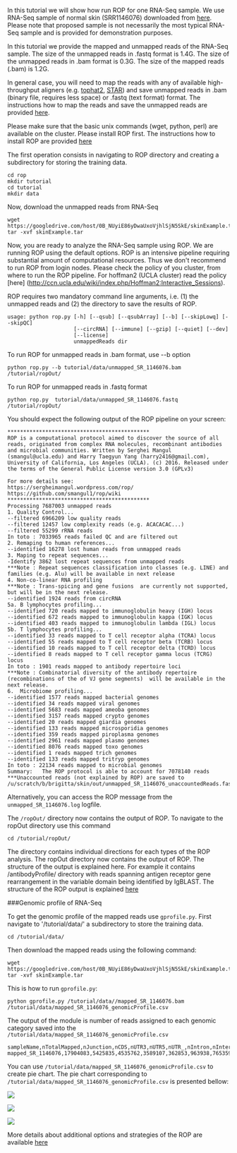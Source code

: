 In this tutorial we will show how run ROP for one RNA-Seq sample. We use RNA-Seq sample of normal skin (SRR1146076)  downloaded from [here](http://www.ncbi.nlm.nih.gov/geo/query/acc.cgi?acc=GSE54456). Please note 
that proposed sample is not necessarily the most typical RNA-Seq sample and is provided for demonstration purposes. 

In this tutorial we provide the mapped and unmapped reads of the RNA-Seq sample. The size of the unmapped reads in .fastq format is  1.4G. The size of the unmapped reads in .bam format is 0.3G. The size of the mapped reads (.bam) is 1.2G. 

In general case, you will need to map the reads with any of available high-throughput aligners (e.g. [tophat2](https://ccb.jhu.edu/software/tophat/index.shtml), [STAR](https://github.com/alexdobin/STAR)) and save unmapped reads in .bam (binary file, requires less space) or .fastq (text format) format. The instructions how to map the reads and save the unmapped reads are provided [here](https://github.com/smangul1/rop/wiki/How-to-map-reads-and-save-unmapped-reads). 

Please make sure that the basic unix commands (wget, python, perl) are available on the cluster.  Please install ROP first. The instructions how to install ROP are provided [here](https://github.com/smangul1/rop/wiki/How-to-install-ROP%3F) 

The first operation consists in navigating to ROP directory and creating a subdirectory for storing the training data. 

```
cd rop
mkdir tutorial
cd tutorial
mkdir data
```

Now, download the unmapped reads from RNA-Seq

```
wget https://googledrive.com/host/0B_NUyiE86yDwaUxoVjhlSjN5SkE/skinExample.tar
tar -xvf skinExample.tar
```

Now, you are ready to analyze the RNA-Seq sample using ROP. We are running ROP using the default options. ROP is an intensive pipeline requiring substantial amount of computational resources. Thus we don't recommend to run ROP from login nodes. Please check the policy of you cluster, from where to run the ROP pipeline. For hoffman2 (UCLA cluster) read the policy [here] (http://ccn.ucla.edu/wiki/index.php/Hoffman2:Interactive_Sessions). 

ROP requires two mandatory command line arguments, i.e. (1) the unmapped reads and (2) the directory to save the results of ROP.

```
usage: python rop.py [-h] [--qsub] [--qsubArray] [--b] [--skipLowq] [--skipQC]
                     [--circRNA] [--immune] [--gzip] [--quiet] [--dev]
                     [--license]
                     unmappedReads dir
```

To run ROP for unmapped reads in .bam format, use --b option
```
python rop.py --b tutorial/data/unmapped_SR_1146076.bam /tutorial/ropOut/
```

To run ROP for unmapped reads in .fastq format 

```
python rop.py  tutorial/data/unmapped_SR_1146076.fastq /tutorial/ropOut/
```

You should expect the following output of the ROP pipeline on your screen: 

```
*********************************************
ROP is a computational protocol aimed to discover the source of all reads, originated from complex RNA molecules, recombinant antibodies and microbial communities. Written by Serghei Mangul (smangul@ucla.edu) and Harry Taegyun Yang (harry2416@gmail.com), University of California, Los Angeles (UCLA). (c) 2016. Released under the terms of the General Public License version 3.0 (GPLv3)

For more details see:
https://sergheimangul.wordpress.com/rop/
https://github.com/smangul1/rop/wiki
*********************************************
Processing 7687003 unmapped reads
1. Quality Control...
--filtered 6966209 low quality reads
--filtered 12457 low complexity reads (e.g. ACACACAC...)
--filtered 55299 rRNA reads
In toto : 7033965 reads failed QC and are filtered out
2. Remaping to human references...
--identified 16278 lost human reads from unmapped reads 
3. Maping to repeat sequences...
-Identify 3862 lost repeat sequences from unmapped reads
***Note : Repeat sequences classification into classes (e.g. LINE) and families (e.g. Alu) will be available in next release
4. Non-co-linear RNA profiling
***Note : Trans-spicing and gene fusions  are currently not supported, but will be in the next release.
--identified 1924 reads from circRNA
5a. B lymphocytes profiling...
--identified 720 reads mapped to immunoglobulin heavy (IGH) locus
--identified 672 reads mapped to immunoglobulin kappa (IGK) locus 
--identified 403 reads mapped to immunoglobulin lambda (IGL) locus
5b. T lymphocytes profiling...
--identified 33 reads mapped to T cell receptor alpha (TCRA) locus
--identified 55 reads mapped to T cell receptor beta (TCRB) locus
--identified 10 reads mapped to T cell receptor delta (TCRD) locus
--identified 8 reads mapped to T cell receptor gamma locus (TCRG) locus
In toto : 1901 reads mapped to antibody repertoire loci
***Note : Combinatorial diversity of the antibody repertoire (recombinations of the of VJ gene segments)  will be available in the next release.
6.  Microbiome profiling...
--identified 1577 reads mapped bacterial genomes
--identified 34 reads mapped viral genomes
--identified 5683 reads mapped ameoba genomes
--identified 3157 reads mapped crypto genomes
--identified 20 reads mapped giardia genomes
--identified 133 reads mapped microsporidia genomes
--identified 359 reads mapped piroplasma genomes
--identified 2961 reads mapped plasmo genomes
--identified 8076 reads mapped toxo genomes
--identified 1 reads mapped trich genomes
--identified 133 reads mapped tritryp genomes
In toto : 22134 reads mapped to microbial genomes
Summary:   The ROP protocol is able to account for 7078140 reads
***Unaccounted reads (not explained by ROP) are saved to /u/scratch/b/brigitta/skin/out/unmapped_SR_1146076_unaccountedReads.fasta
```

Alternatively, you can access the ROP message from the `unmapped_SR_1146076.log` logfile. 
 
The `/ropOut/` directory now contains the output of ROP. To navigate to the ropOut directory use this command 

```
cd /tutorial/ropOut/
```

The directory contains individual directions for each types of the ROP analysis. The ropOut directory now contains the output of ROP. The structure of the output is explained here. For example it contains /antibodyProfile/ directory with reads spanning antigen receptor gene rearrangement in the variable domain being identified by IgBLAST. The structure of the ROP output is explained [here](https://github.com/smangul1/rop/wiki/ROP-output-details)


###Genomic profile of RNA-Seq

To get the genomic profile of the mapped reads use `gprofile.py`. First navigate to '/tutorial/data/' a subdirectory to store the training data. 

```
cd /tutorial/data/
```

Then download the mapped reads using the following command:


```
wget https://googledrive.com/host/0B_NUyiE86yDwaUxoVjhlSjN5SkE/skinExample.tar
tar -xvf skinExample.tar
```

This is how to run `gprofile.py`:

```
python gprofile.py /tutorial/data//mapped_SR_1146076.bam /tutorial/data/mapped_SR_1146076_genomicProfile.csv
```

The output of the module is number of reads assigned to each genomic category saved into the `/tutorial/data/mapped_SR_1146076_genomicProfile.csv`


```
sampleName,nTotalMapped,nJunction,nCDS,nUTR3,nUTR5,nUTR_,nIntron,nIntergenic,nDeep,nMT,nMultiMapped
mapped_SR_1146076,17904083,5425835,4535762,3589107,362853,963938,765359,195246,32345,1061075,972563
```

You can use `/tutorial/data/mapped_SR_1146076_genomicProfile.csv` to create pie chart. The pie chart corresponding to ``/tutorial/data/mapped_SR_1146076_genomicProfile.csv`` is presented bellow:

![](https://sergheimangul.files.wordpress.com/2016/05/gprofile1.png?w=1280)







![](https://sergheimangul.files.wordpress.com/2016/05/rprofile_class4.png)


![](https://sergheimangul.files.wordpress.com/2016/05/rprofile_family1.png)


More details about additional options and strategies of the ROP are available [here](https://github.com/smangul1/rop/wiki/Additional-options)